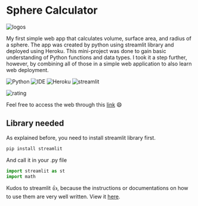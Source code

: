 # Sphere Calculator
![logos](https://user-images.githubusercontent.com/92590596/145370302-c347f198-2c6c-4d18-aa4a-0ccec280fafb.png) 

My first simple web app that calculates volume, surface area, and radius of a sphere. The app was created by python using streamlit library and deployed using Heroku. This mini-project was done to gain basic understanding of Python functions and data types. I took it a step further, however, by combining all of those in a simple web application to also learn web deployment. 

![Python](https://img.shields.io/badge/Python-3776AB?style=for-the-badge&logo=python&logoColor=white)
![IDE](https://img.shields.io/badge/Spyder-838485?style=for-the-badge&logo=spyder%20ide&logoColor=maroon)
![Heroku](https://img.shields.io/badge/Heroku-430098?style=for-the-badge&logo=heroku&logoColor=white)
![streamlit](https://img.shields.io/badge/Streamlit-FF4B4B?style=for-the-badge&logo=Streamlit&logoColor=white)

![rating](https://img.shields.io/badge/Score-100%2F100-green)

Feel free to access the web through this [link](https://streamlitsphere.herokuapp.com/) 😄

## Library needed
As explained before, you need to install streamlit library first.
```bash
pip install streamlit
```
And call it in your .py file 
```python
import streamlit as st
import math
```
Kudos to streamlit 👍, because the instructions or documentations on how to use them are very well written. View it [here](https://streamlit.io/).
